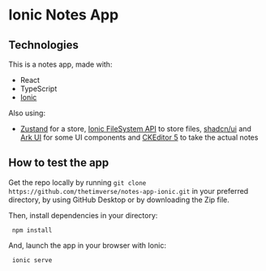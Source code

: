 # Ionic Notes App

## Technologies
This is a notes app, made with:
- React
- TypeScript
- [Ionic](https://ionicframework.com/docs/)

Also using:
- [Zustand](https://zustand-demo.pmnd.rs/) for a store, [Ionic FileSystem API](https://capacitorjs.com/docs/apis/filesystem) to store files, [shadcn/ui](https://ui.shadcn.com/docs) and [Ark UI](https://ark-ui.com/docs/overview/introduction) for some UI components and [CKEditor 5](https://ckeditor.com/docs/ckeditor5/latest/installation/getting-started/quick-start.html) to take the actual notes

## How to test the app
Get the repo locally by running `git clone https://github.com/thetimverse/notes-app-ionic.git` in your preferred directory, by using GitHub Desktop or by downloading the Zip file.

Then, install dependencies in your directory:
```shell
 npm install
```

And, launch the app in your browser with Ionic:
```shell
 ionic serve
```